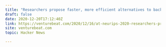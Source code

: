 ```yaml
---
title: "Researchers propose faster, more efficient alternatives to backpropagation"
draft: false
date: 2020-12-20T17:12:40Z
link: https://venturebeat.com/2020/12/16/at-neurips-2020-researchers-proposed-faster-more-efficient-alternatives-to-backpropagation/?utm_medium=RSS&utm_source=hune
site: venturebeat.com
topic: Hacker News  

---
```

